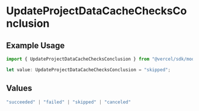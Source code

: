 # UpdateProjectDataCacheChecksConclusion

## Example Usage

```typescript
import { UpdateProjectDataCacheChecksConclusion } from "@vercel/sdk/models/operations/updateprojectdatacache.js";

let value: UpdateProjectDataCacheChecksConclusion = "skipped";
```

## Values

```typescript
"succeeded" | "failed" | "skipped" | "canceled"
```